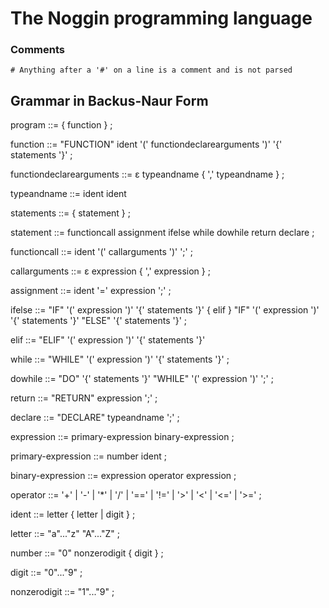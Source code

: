 The Noggin programming language
=====

### Comments

`# Anything after a '#' on a line is a comment and is not parsed`

Grammar in Backus-Naur Form
-----

program ::=
	{ function } ;

function ::=
	"FUNCTION" ident '(' functiondeclarearguments ')' '{' statements '}' ;

functiondeclarearguments ::=
	ε
	typeandname { ',' typeandname } ;

typeandname ::=
	ident ident

statements ::=
	{ statement } ;

statement ::=
	functioncall
	assignment
	ifelse
	while
	dowhile
	return
	declare ;

functioncall ::=
	ident '(' callarguments ')' ';' ;

callarguments ::=
	ε
	expression { ',' expression } ;

assignment ::=
	ident '=' expression ';' ;

ifelse ::=
	"IF" '(' expression ')' '{' statements '}' { elif }
	"IF" '(' expression ')' '{' statements '}' "ELSE" '{' statements '}' ;

elif ::=
	"ELIF" '(' expression ')' '{' statements '}'

while ::=
	"WHILE" '(' expression ')' '{' statements '}' ;

dowhile ::=
	"DO" '{' statements '}' "WHILE" '(' expression ')' ';' ;

return ::=
	"RETURN" expression ';' ;

declare ::=
	"DECLARE" typeandname ';' ;

expression ::=
	primary-expression
	binary-expression ;

primary-expression ::=
	number
	ident ;

binary-expression ::=
	expression operator expression ;

operator ::=
	'+' | '-' | '*' | '/' |
	'==' | '!=' | '>' | '<' | '<=' | '>=' ;

ident ::=
	letter { letter | digit } ;

letter ::=
	"a"..."z"  "A"..."Z" ;

number ::=
	"0"
	nonzerodigit { digit } ;

digit ::=
	"0"..."9" ;

nonzerodigit ::=
	"1"..."9" ;
